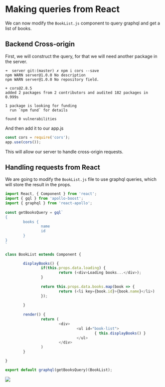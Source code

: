 # Making queries from React

We can now modify the `BookList.js` component to query graphql and get a list of books.

## Backend Cross-origin

First, we will construct the query, for that we will need another package in the server.

```
➜  server git:(master) ✗ npm i cors --save                                                                 
npm WARN server@1.0.0 No description
npm WARN server@1.0.0 No repository field.
                                                     
+ cors@2.8.5
added 2 packages from 2 contributors and audited 182 packages in 0.999s

1 package is looking for funding
  run `npm fund` for details

found 0 vulnerabilities
```

And then add it to our app.js

```js
const cors = require('cors');
app.use(cors());
```

This will allow our server to handle cross-origin requests.

## Handling requests from React

We are going to modify the `BookList.js` file to use graphql queries, which will store the result in the props.

```js
import React, { Component } from 'react';                                                    
import { gql } from 'apollo-boost';
import { graphql } from 'react-apollo';                                                      
                                     
const getBooksQuery = gql`                                                                                                   
{
        books {
                name                          
                id                
        }                                     
}                       
`                                                                          
                                                                           
class BookList extends Component {

        displayBooks() {                                                   
                if(this.props.data.loading) {                      
                        return (<div>Loading books...</div>);                                
                }                             
                                     
                return this.props.data.books.map(book => {                                   
                        return (<li key={book.id}>{book.name}</li>)                          
                });     
                                     
        }                                                                  
                                                                           
        render() {                                                         
                return (      
                        <div>
                                <ul id="book-list">                                          
                                        { this.displayBooks() }                              
                                </ul>                                                        
                        </div>                
                )                                                          
        }                

}                                             

export default graphql(getBooksQuery)(BookList);           
```

![](2019-12-23-13-52-34.png)